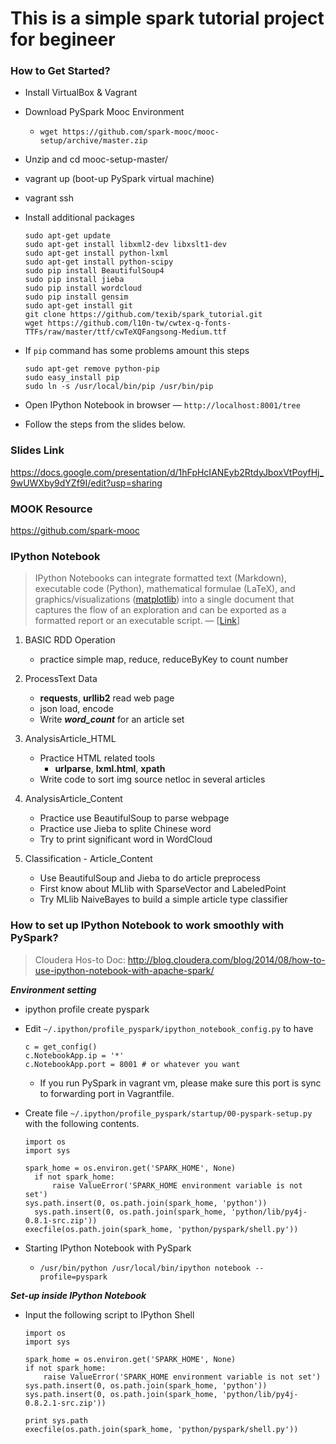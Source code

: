 # This is a simple spark tutorial project for begineer



### How to Get Started?

- Install VirtualBox & Vagrant
  
- Download PySpark Mooc Environment
  
  - `wget https://github.com/spark-mooc/mooc-setup/archive/master.zip`
  
- Unzip and cd mooc-setup-master/
  
- vagrant up (boot-up PySpark virtual machine)
  
- vagrant ssh
  
- Install additional packages
  
  ``` shell
  sudo apt-get update
  sudo apt-get install libxml2-dev libxslt1-dev
  sudo apt-get install python-lxml
  sudo apt-get install python-scipy
  sudo pip install BeautifulSoup4
  sudo pip install jieba
  sudo pip install wordcloud
  sudo pip install gensim
  sudo apt-get install git
  git clone https://github.com/texib/spark_tutorial.git
  wget https://github.com/l10n-tw/cwtex-q-fonts-TTFs/raw/master/ttf/cwTeXQFangsong-Medium.ttf
  ```
- If `pip` command has some problems amount this steps
  
  ``` shell
  sudo apt-get remove python-pip
  sudo easy_install pip
  sudo ln -s /usr/local/bin/pip /usr/bin/pip
  ```
  
- Open IPython Notebook in browser — `http://localhost:8001/tree`
  
- Follow the steps from the slides below.



### Slides Link

https://docs.google.com/presentation/d/1hFpHcIANEyb2RtdyJboxVtPoyfHj_9wUWXby9dYZf9I/edit?usp=sharing



### MOOK Resource

https://github.com/spark-mooc



### IPython Notebook

> IPython Notebooks can integrate formatted text (Markdown), executable code (Python), mathematical formulae (LaTeX), and graphics/visualizations ([matplotlib](http://matplotlib.org/)) into a single document that captures the flow of an exploration and can be exported as a formatted report or an executable script. — [[Link](http://blog.cloudera.com/blog/2014/08/how-to-use-ipython-notebook-with-apache-spark/)]

1. BASIC RDD Operation
   - practice simple map, reduce, reduceByKey to count number
2. ProcessText Data
   - **requests**, **urllib2** read web page
   - json load, encode
   - Write ***word_count*** for an article set
3. AnalysisArticle_HTML
   - Practice HTML related tools
     - **urlparse**, **lxml.html**, **xpath**
   - Write code to sort img source netloc in several articles

4. AnalysisArticle_Content
   - Practice use BeautifulSoup to parse webpage
   - Practice use Jieba to splite Chinese word
   - Try to print significant word in WordCloud

5. Classification - Article_Content
   - Use BeautifulSoup and Jieba to do article preprocess
   - First know about MLlib with SparseVector and LabeledPoint
   - Try MLlib NaiveBayes to build a simple article type classifier


### How to set up IPython Notebook to work smoothly with PySpark?

> Cloudera Hos-to Doc: http://blog.cloudera.com/blog/2014/08/how-to-use-ipython-notebook-with-apache-spark/

***Environment setting***

- ipython profile create pyspark
  
- Edit `~/.ipython/profile_pyspark/ipython_notebook_config.py` to have
  
  ``` shell
  c = get_config()
  c.NotebookApp.ip = '*'
  c.NotebookApp.port = 8001 # or whatever you want
  ```
  
  - If you run PySpark in vagrant vm, please make sure this port is sync to forwarding port in Vagrantfile.
  
- Create file `~/.ipython/profile_pyspark/startup/00-pyspark-setup.py` with the following contents.
  
  ``` shell
  import os
  import sys
   
  spark_home = os.environ.get('SPARK_HOME', None)
    if not spark_home:
        raise ValueError('SPARK_HOME environment variable is not set')
  sys.path.insert(0, os.path.join(spark_home, 'python'))
    sys.path.insert(0, os.path.join(spark_home, 'python/lib/py4j-0.8.1-src.zip'))
  execfile(os.path.join(spark_home, 'python/pyspark/shell.py'))
  ```
  
- Starting IPython Notebook with PySpark
  
  - `/usr/bin/python /usr/local/bin/ipython notebook --profile=pyspark`

***Set-up inside IPython Notebook***

- Input the following script to IPython Shell
  
  ``` shell
  import os
  import sys
  
  spark_home = os.environ.get('SPARK_HOME', None)
  if not spark_home:
      raise ValueError('SPARK_HOME environment variable is not set')
  sys.path.insert(0, os.path.join(spark_home, 'python'))
  sys.path.insert(0, os.path.join(spark_home, 'python/lib/py4j-0.8.2.1-src.zip'))
  
  print sys.path
  execfile(os.path.join(spark_home, 'python/pyspark/shell.py'))
  ```
